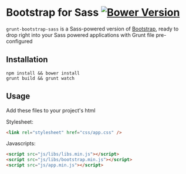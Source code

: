 # Bootstrap for Sass [![Bower Version](https://badge.fury.io/bo/bootstrap-sass-official.svg)](http://badge.fury.io/bo/bootstrap-sass-official)

`grunt-bootstrap-sass` is a Sass-powered version of [Bootstrap](http://github.com/twbs/bootstrap), ready to drop right into your Sass powered applications with Grunt file pre-configured

## Installation

```console
npm install && bower install
grunt build && grunt watch
```

## Usage

Add these files to your project's html

Stylesheet:
```html
<link rel="stylesheet" href="css/app.css" />
```

Javascripts:
```html
<script src="js/libs/libs.min.js"></script>
<script src="js/libs/bootstrap.min.js"></script>
<script src="js/app.min.js"></script>
```